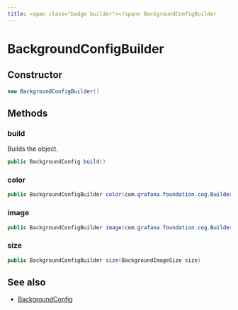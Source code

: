 ```yaml
---
title: <span class="badge builder"></span> BackgroundConfigBuilder
---
```

# <span class="badge builder"></span> BackgroundConfigBuilder

## Constructor

```java
new BackgroundConfigBuilder()
```
## Methods

### <span class="badge object-method"></span> build

Builds the object.

```java
public BackgroundConfig build()
```

### <span class="badge object-method"></span> color

```java
public BackgroundConfigBuilder color(com.grafana.foundation.cog.Builder<ColorDimensionConfig> color)
```

### <span class="badge object-method"></span> image

```java
public BackgroundConfigBuilder image(com.grafana.foundation.cog.Builder<ResourceDimensionConfig> image)
```

### <span class="badge object-method"></span> size

```java
public BackgroundConfigBuilder size(BackgroundImageSize size)
```

## See also

 * <span class="badge object-type-class"></span> [BackgroundConfig](./object-BackgroundConfig.md)
